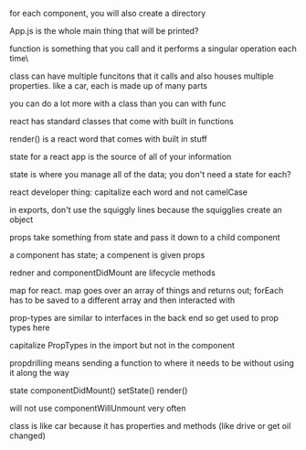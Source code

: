 for each component, you will also create a directory

App.js is the whole main thing that will be printed?

function is something that you call and it performs a singular operation each time\

class can have multiple funcitons that it calls and also houses multiple properties. like a car, each is made up of many parts

you can do a lot more with a class than you can with func

react has standard classes that come with built in functions

render() is a react word that comes with built in stuff

state for a react app is the source of all of your information

state is where you manage all of the data; you don't need a state for each?

react developer thing: capitalize each word and not camelCase

in exports, don't use the squiggly lines because the squigglies create an object 

props take something from state and pass it down to a child component

a component has state; a compenent is given props

redner and componentDidMount are lifecycle methods

map for react. map goes over an array of things and returns out; forEach has to be saved to a different array and then interacted with

prop-types are similar to interfaces in the back end so get used to prop types here

capitalize PropTypes in the import but not in the component

propdrilling means sending a function to where it needs to be without using it along the way

state
componentDidMount()
setState()
render()

will not use componentWillUnmount very often

class is like car because it has properties and methods (like drive or get oil changed)